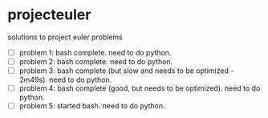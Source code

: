 # projecteuler
solutions to project euler problems

- [ ] problem 1: bash complete. need to do python.
- [ ] problem 2: bash complete. need to do python. 
- [ ] problem 3: bash complete (but slow and needs to be optimized - 2m49s). need to do python.
- [ ] problem 4: bash complete (good, but needs to be optimized). need to do python.
- [ ] problem 5: started bash. need to do python. 
